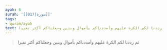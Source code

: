 ```yaml
---
ayah: 6
surah: '[[017|سورة]]'
tags:
- quran/ayah
text: ثم رددنا لكم الكرة عليهم وأمددناكم بأموال وبنين وجعلناكم أكثر نفيرا
---
```

> ثم رددنا لكم الكرة عليهم وأمددناكم بأموال وبنين وجعلناكم أكثر نفيرا
